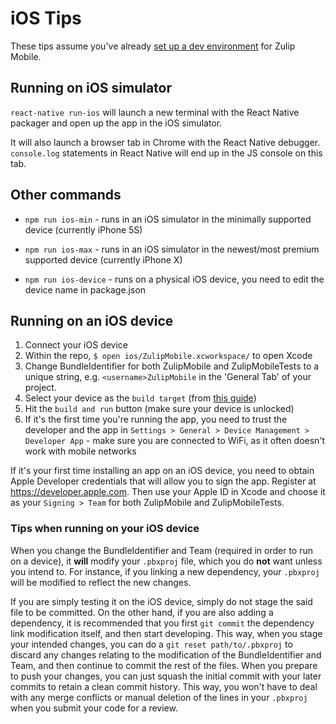 # iOS Tips

These tips assume you've already [set up a dev
environment](build-run.md#main-steps) for Zulip Mobile.

## Running on iOS simulator
`react-native run-ios` will launch a new terminal with the React Native
packager and open up the app in the iOS simulator.

It will also launch a browser tab in Chrome with the React Native debugger.
`console.log` statements in React Native will end up in the JS console on
this tab.

## Other commands

* `npm run ios-min` - runs in an iOS simulator in the minimally supported device
(currently iPhone 5S)

* `npm run ios-max` - runs in an iOS simulator in the newest/most premium
supported device (currently iPhone X)

* `npm run ios-device` - runs on a physical iOS device, you need to edit the
device name in package.json

## Running on an iOS device
1. Connect your iOS device
2. Within the repo, `$ open ios/ZulipMobile.xcworkspace/` to open Xcode
3. Change BundleIdentifier for both ZulipMobile and ZulipMobileTests to a
unique string, e.g. `<username>ZulipMobile` in the 'General Tab' of your project.
4. Select your device as the `build target` (from [this guide](https://facebook.github.io/react-native/docs/running-on-device-ios.html))
5. Hit the `build and run` button (make sure your device is unlocked)
6. If it's the first time you're running the app, you need to trust the
developer and the app in `Settings > General > Device Management > Developer
App` - make sure you are connected to WiFi, as it often doesn't work with
mobile networks

If it's your first time installing an app on an iOS device, you need to
obtain Apple Developer credentials that will allow you to sign the app.
Register at https://developer.apple.com. Then use your Apple ID in Xcode
and choose it as your `Signing > Team` for both ZulipMobile and ZulipMobileTests.

### Tips when running on your iOS device
When you change the BundleIdentifier and Team (required in order to run on a device),
it **will** modify your `.pbxproj` file, which you do **not** want unless you intend
to. For instance, if you linking a new dependency, your `.pbxproj` will be modified to
reflect the new changes.

If you are simply testing it on the iOS device, simply do not stage the said file to
be committed. On the other hand, if you are also adding a dependency, it is recommended
that you first `git commit` the dependency link modification itself, and then start
developing. This way, when you stage your intended changes, you can do a `git reset
path/to/.pbxproj` to discard any changes relating to the modification of the BundleIdentifier
and Team, and then continue to commit the rest of the files. When you prepare to push your
changes, you can just squash the initial commit with your later commits to retain a clean
commit history. This way, you won't have to deal with any merge conflicts or manual
deletion of the lines in your `.pbxproj` when you submit your code for a review.
